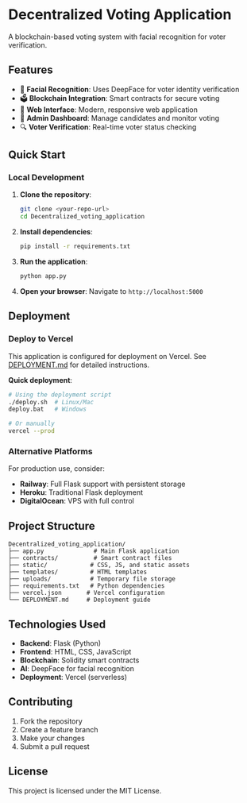 # Decentralized Voting Application

A blockchain-based voting system with facial recognition for voter verification.

## Features

- 🔐 **Facial Recognition**: Uses DeepFace for voter identity verification
- 🗳️ **Blockchain Integration**: Smart contracts for secure voting
- 📱 **Web Interface**: Modern, responsive web application
- 👥 **Admin Dashboard**: Manage candidates and monitor voting
- 🔍 **Voter Verification**: Real-time voter status checking

## Quick Start

### Local Development

1. **Clone the repository**:
   ```bash
   git clone <your-repo-url>
   cd Decentralized_voting_application
   ```

2. **Install dependencies**:
   ```bash
   pip install -r requirements.txt
   ```

3. **Run the application**:
   ```bash
   python app.py
   ```

4. **Open your browser**:
   Navigate to `http://localhost:5000`

## Deployment

### Deploy to Vercel

This application is configured for deployment on Vercel. See [DEPLOYMENT.md](./DEPLOYMENT.md) for detailed instructions.

**Quick deployment**:
```bash
# Using the deployment script
./deploy.sh  # Linux/Mac
deploy.bat   # Windows

# Or manually
vercel --prod
```

### Alternative Platforms

For production use, consider:
- **Railway**: Full Flask support with persistent storage
- **Heroku**: Traditional Flask deployment
- **DigitalOcean**: VPS with full control

## Project Structure

```
Decentralized_voting_application/
├── app.py              # Main Flask application
├── contracts/          # Smart contract files
├── static/            # CSS, JS, and static assets
├── templates/         # HTML templates
├── uploads/           # Temporary file storage
├── requirements.txt   # Python dependencies
├── vercel.json       # Vercel configuration
└── DEPLOYMENT.md     # Deployment guide
```

## Technologies Used

- **Backend**: Flask (Python)
- **Frontend**: HTML, CSS, JavaScript
- **Blockchain**: Solidity smart contracts
- **AI**: DeepFace for facial recognition
- **Deployment**: Vercel (serverless)

## Contributing

1. Fork the repository
2. Create a feature branch
3. Make your changes
4. Submit a pull request

## License

This project is licensed under the MIT License.